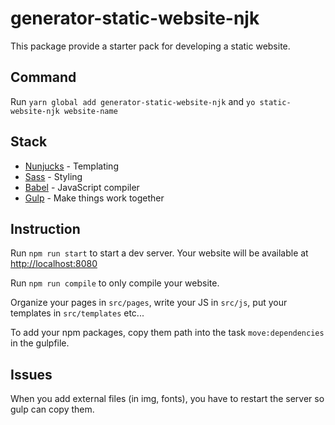 # generator-static-website-njk

This package provide a starter pack for developing a static website. 

## Command
Run `yarn global add generator-static-website-njk` and `yo static-website-njk website-name`

## Stack
* [Nunjucks](https://mozilla.github.io/nunjucks/) - Templating
* [Sass](https://sass-lang.com) - Styling
* [Babel](https://babeljs.io) - JavaScript compiler
* [Gulp](https://gulpjs.com) - Make things work together

## Instruction
Run `npm run start` to start a dev server. Your website will be available at [http://localhost:8080](http://localhost:8080)

Run `npm run compile` to only compile your website.

Organize your pages in `src/pages`, write your JS in `src/js`, put your templates in `src/templates` etc...

To add your npm packages, copy them path into the task `move:dependencies` in the gulpfile.

## Issues
When you add external files (in img, fonts), you have to restart the server so gulp can copy them.
